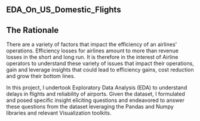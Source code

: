 
## EDA_On_US_Domestic_Flights

## The Rationale

There are a variety of factors that impact the efficiency of an airlines' operations. Efficiency losses for airlines amount to more than revenue losses in the short and long run. It is therefore in the interest of  Airline operators to understand these variety of issues that impact their operations, gain and leverage insights that could lead to efficiency gains, cost reduction and grow their bottom lines.

In this project, I undertook Exploratory Data Analysis (EDA) to understand delays in flights and reliability of airports. Given the dataset, I formulated and posed specific insight eliciting questions and endeavored to answer these questions from the dataset leveraging the Pandas and Numpy libraries and relevant Visualization toolkits.
